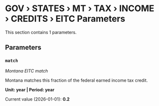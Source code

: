 # GOV › STATES › MT › TAX › INCOME › CREDITS › EITC Parameters

This section contains 1 parameters.

## Parameters

### `match`
*Montana EITC match*

Montana matches this fraction of the federal earned income tax credit.

**Unit: year | Period: year**

Current value (2026-01-01): **0.2**

